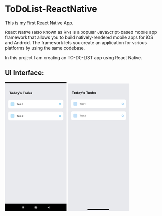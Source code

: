 # ToDoList-ReactNative

This is my First React Native App.

React Native (also known as RN) is a popular JavaScript-based mobile app framework that allows you to build natively-rendered mobile apps for iOS and Android. The framework lets you create an application for various platforms by using the same codebase.

In this project I am creating an TO-DO-LIST app using React Native.

## UI Interface:

<img src="https://github.com/MOHIT02082000/ToDoList-ReactNative/blob/master/Android%20Version.jpg" width="200"/> <img src="https://github.com/MOHIT02082000/ToDoList-ReactNative/blob/master/iOS%20Version.jpg" width="200"/> 
<!-- Android Version            |  
:-------------------------:|
<img src="https://github.com/MOHIT02082000/ToDoList-ReactNative/blob/master/Android%20Version.jpg" alt="drawing" width="200"/> 
iOS Version                |
:-------------------------:|
<img src="https://github.com/MOHIT02082000/ToDoList-ReactNative/blob/master/iOS%20Version.jpg" alt="drawing" width="200"/> -->
<!-- ### Android Version:
![alt text](https://github.com/MOHIT02082000/ToDoList-ReactNative/blob/master/Android%20Version.jpg?raw=true)
![alt text](https://github.com/MOHIT02082000/ToDoList-ReactNative/blob/master/iOS%20Version.jpg?raw=true) -->
